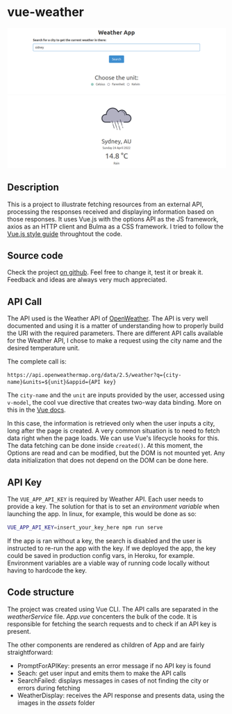 vue-weather
===========

![vue-weather](../assets/vue_weather.png)

## Description

This is a project to illustrate fetching resources from an external API, processing the responses received and displaying information based on those responses. 
It uses Vue.js with the options API as the JS framework, axios as an HTTP client and Bulma as a CSS framework.
I tried to follow the [Vue.js style guide](https://v2.vuejs.org/v2/style-guide/) throughtout the code.

## Source code

Check the project [on github](https://github.com/cdpaiva/vue-weather).
Feel free to change it, test it or break it.
Feedback and ideas are always very much appreciated.

## API Call

The API used is the Weather API of [OpenWeather](https://openweathermap.org/api).
The API is very well documented and using it is a matter of understanding how to properly build the URI with the required parameters.
There are different API calls available for the Weather API, I chose to make a request using the city name and the desired temperature unit.

The complete call is:
```
https://api.openweathermap.org/data/2.5/weather?q={city-name}&units=${unit}&appid={API key}
```
The `city-name` and the `unit` are inputs provided by the user, accessed using `v-model`, the cool vue directive that creates two-way data binding. 
More on this in the [Vue docs](https://vuejs.org/guide/essentials/forms.html).

In this case, the information is retrieved only when the user inputs a city, long after the page is created.
A very common situation is to need to fetch data right when the page loads.
We can use Vue's lifecycle hooks for this.
The data fetching can be done inside `created()`.
At this moment, the Options are read and can be modified, but the DOM is not mounted yet.
Any data initialization that does not depend on the DOM can be done here.

## API Key

The `VUE_APP_API_KEY` is required by Weather API.
Each user needs to provide a key.
The solution for that is to set an _environment variable_ when launching the app.
In linux, for example, this would be done as so:
```bash
VUE_APP_API_KEY=insert_your_key_here npm run serve
```
If the app is ran without a key, the search is disabled and the user is instructed to re-run the app with the key.
If we deployed the app, the key could be saved in production config vars, in Heroku, for example.
Environment variables are a viable way of running code locally without having to hardcode the key.

## Code structure

The project was created using Vue CLI.
The API calls are separated in the _weatherService_ file.
_App.vue_ concenters the bulk of the code.
It is responsible for fetching the search requests and to check if an API key is present.

The other components are rendered as children of App and are fairly straightforward:
- PromptForAPIKey: presents an error message if no API key is found
- Seach: get user input and emits them to make the API calls
- SearchFailed: displays messages in cases of not finding the city or errors during fetching
- WeatherDisplay: receives the API response and presents data, using the images in the _assets_ folder